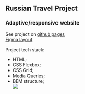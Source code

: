 ## Russian Travel Project

### Adaptive/responsive website
See project on [github pages](https://brododigitale.github.io/russian-travel/)  
[Figma layout](https://www.figma.com/file/OyRWEjU6wBwRe1hapzQoLx/Sprint-3%3A-Russia-%2F-desktop-%2B-mobile?node-id=28503%3A0)

Project tech stack:

- HTML;
- CSS Flexbox;
- CSS Grid; 
- Media Queries;
- BEM structure;  
![](russian-travel-640px.gif)

